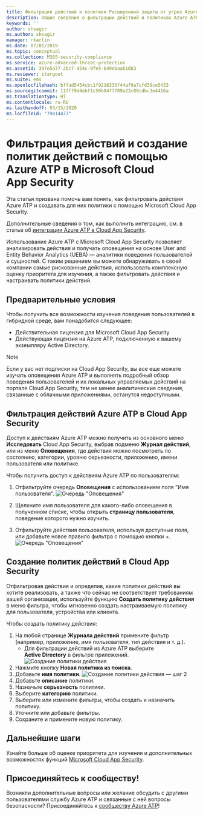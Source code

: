 ```yaml
---
title: Фильтрация действий и политики Расширенной защиты от угроз Azure в Microsoft Cloud App Security
description: Общие сведения о фильтрации действий и политиках Azure ATP в Microsoft Cloud App Security.
keywords: ''
author: shsagir
ms.author: shsagir
manager: rkarlin
ms.date: 07/01/2019
ms.topic: conceptual
ms.collection: M365-security-compliance
ms.service: azure-advanced-threat-protection
ms.assetid: 397e5a77-2bc7-454c-9fe5-649ebaab16b3
ms.reviewer: itargoet
ms.suite: ems
ms.openlocfilehash: bffad5454cbc1f9216333f44af9a7cfd39ce5433
ms.sourcegitcommit: 11fff9d4ebf1c50b04f7789a22c80cdbc3e4416a
ms.translationtype: HT
ms.contentlocale: ru-RU
ms.lasthandoff: 03/15/2020
ms.locfileid: "79414477"
---
```

# <a name="use-activity-filters-and-create-action-policies-with-azure-atp-in-microsoft-cloud-app-security"></a>Фильтрация действий и создание политик действий с помощью Azure ATP в Microsoft Cloud App Security 

Эта статья призвана помочь вам понять, как фильтровать действия Azure ATP и создавать для них политики с помощью Microsoft Cloud App Security. 

Дополнительные сведения о том, как выполнить интеграцию, см. в статье об [интеграции Azure ATP в Cloud App Security](https://docs.microsoft.com/cloud-app-security/aatp-integration/enable-azure-advanced-threat-protection).  

Использование Azure ATP с Microsoft Cloud App Security позволяет анализировать действия и получать оповещения на основе User and Entity Behavior Analytics (UEBA) — аналитики поведения пользователей и сущностей. С таким решением вы можете обнаруживать в своей компании самые рискованные действия, использовать комплексную оценку приоритета для изучения, а также фильтровать действия и настраивать политики действий. 

## <a name="prerequisites"></a>Предварительные условия

Чтобы получить все возможности изучения поведения пользователей в гибридной среде, вам понадобится следующее:
- Действительная лицензия для Microsoft Cloud App Security
- Действующая лицензия на Azure ATP, подключенную к вашему экземпляру Active Directory.

>[!NOTE]
>Если у вас нет подписки на Cloud App Security, вы все еще можете изучать оповещения Azure ATP и выполнять подробный обзор поведения пользователей и их локальных управляемых действий на портале Cloud App Security, тем не менее аналитические сведения, связанные с облачными приложениями, останутся недоступными.

## <a name="filter-azure-atp-activities-in-cloud-app-security"></a>Фильтрация действий Azure ATP в Cloud App Security  
 
Доступ к действиям Azure ATP можно получить из основного меню **Исследовать** Cloud App Security, выбрав подменю **Журнал действий**, или из меню **Оповещения**, где действия можно посмотреть по состоянию, категории, уровню серьезности, приложению, имени пользователя или политике.  

Чтобы получить доступ к действиям Azure ATP по пользователям:

1. Отфильтруйте очередь **Оповещения** с использованием поля "Имя пользователя". 
    ![Очередь "Оповещения"](media/atp-mcas-alerts-queue.png)
1. Щелкните имя пользователя для какого-либо оповещения в полученном списке, чтобы открыть **страницу пользователя**, поведение которого нужно изучить. 
    
1. Отфильтруйте действия пользователя, используя доступные поля, или добавьте новое правило фильтра с помощью кнопки +.
    ![Очередь "Оповещения"](media/atp-mcas-activity-filter.png)

## <a name="create-activity-policies-in-cloud-app-security"></a>Создание политик действий в Cloud App Security

Отфильтровав действия и определив, какие политики действий вы хотите реализовать, а также что сейчас не соответствует требованиям вашей организации, используйте функцию **Создать политику действия** в меню фильтра, чтобы мгновенно создать настраиваемую политику для пользователя, устройства или клиента. 

Чтобы создать политику действия:

1. На любой странице **Журнала действий** примените фильтр (например, приложение, имя пользователя, тип действия и т. д.). 
    - Для фильтрации действий из Azure ATP выберите **Active Directory** в фильтре приложений. 
    ![Создание политики действия](media/atp-mcas-create-new-policy.png)
1. Нажмите кнопку **Новая политика из поиска**.    
1. Добавьте **имя политики**. 
    ![Создание политики действия — шаг 2](media/atp-mcas-create-policy.png)
1. Добавьте **описание** политики.  
1. Назначьте **серьезность** политики.
1. Выберите **категорию** политики.
1. Выберите или измените фильтры, чтобы создать и назначить политику.
1. Уточните или добавьте фильтры. 
1. Сохраните и примените новую политику.  


## <a name="next-steps"></a>Дальнейшие шаги

Узнайте больше об оценке приоритета для изучения и дополнительных возможностях функций [Microsoft Cloud App Security](https://docs.microsoft.com/cloud-app-security/).
  
## <a name="join-the-community"></a>Присоединяйтесь к сообществу!

Возникли дополнительные вопросы или желание обсудить с другими пользователями службу Azure ATP и связанные с ней вопросы безопасности? Присоединяйтесь к [сообществу Azure ATP](https://techcommunity.microsoft.com/t5/Azure-Advanced-Threat-Protection/bd-p/AzureAdvancedThreatProtection)!




